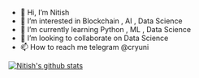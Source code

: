 - 👋 Hi, I’m Nitish
- 👀 I’m interested in Blockchain , AI , Data Science
- 🌱 I’m currently learning Python , ML , Data Science
- 💞️ I’m looking to collaborate on Data Science
- 📫 How to reach me telegram @cryuni

<!---
nitish9413/nitish9413 is a ✨ special ✨ repository because its `README.md` (this file) appears on your GitHub profile.
You can click the Preview link to take a look at your changes.
--->


[![Nitish's github stats](https://github-readme-stats.vercel.app/api?username=nitish9413)](https://github.com/nitish9413/github-readme-stats)

